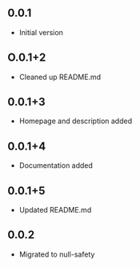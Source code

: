 ## 0.0.1

- Initial version

## O.0.1+2

- Cleaned up README.md

## 0.0.1+3

- Homepage and description added

## 0.0.1+4

- Documentation added

## 0.0.1+5

- Updated README.md

## 0.0.2

- Migrated to null-safety